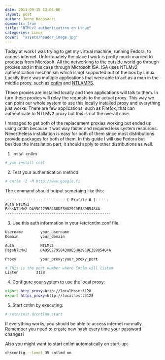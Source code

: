 ```yaml
---
date: 2011-09-15 12:04:00
layout: post
author: Janne Haapsaari
comments: true
title: "NTMLv2 authentication on Linux"
categories: Linux
cover:  "assets/header_image.jpg"
---
```


Today at work I was trying to get my virtual machine, running Fedora, to
access internet. Unfortunately the place I work is pretty much married to
products from Microsoft. All the networking to the outside world go through
proxies and in this case through Microsoft ISA. ISA uses NTLMv2 authentication
mechanism which is not supported out of the box by Linux. Luckily there was
multiple applications that were able to act as a man in the middle proxy, such
as [cntlm](http://cntlm.sourceforge.net/) and
[NTLAMPS](http://ntlmaps.sourceforge.net/).

These proxies are installed locally and then applications will talk to them.
In turn these proxies will relay the requests to the actual proxy. This way we
can point our whole system to use this locally installed proxy and everything
just works. There are few applications, such as Firefox, that can authenticate
to NTLMv2 proxy but this is not the overall case.

I managed to get both of the replacement proxies working but ended up using
cntlm because it was way faster and required less system resources.
Nevertheless installation is easy for both of them since most distributions
provide packages for both of them. In this guide I will use Fedora but besides
the installation part, it should apply to other distributions as well.

1. Install cntlm

```sh
# yum install cntl
```

2. Test your authentication method

```sh
# cntlm -I -M http://www.google.fi
```

The command should output something like this:

```sh
----------------------------[ Profile 0 ]------
Auth NTLMv2
PassNTLMv2 DA95C27958430DESH829C0E38985484A
------------------------------------------------
```


3. Use this auth information in your /etc/cntlm.conf file.

```sh
Username        your_username
Domain          your_domain

Auth            NTLMv2
PassNTLMv2      DA95C27958430DESH829C0E38985484A

Proxy           your_proxy:your_proxy_port

# This is the port number where Cntlm will listen
Listen        3128
```

4. Configure your system to use the local proxy:

```sh
export http_proxy=http://localhost:3128
export https_proxy=http://localhost:3128
```

5. Start cntlm by executing:

```sh
# /etc/init.d/cntlmd start
```

If everything works, you should be able to access internet normally. Remember
you need to create new hash every time your password changes!

Also you might want to start cntlm automatically on start-up:

```sh
chkconfig --level 35 cntlmd on
```
